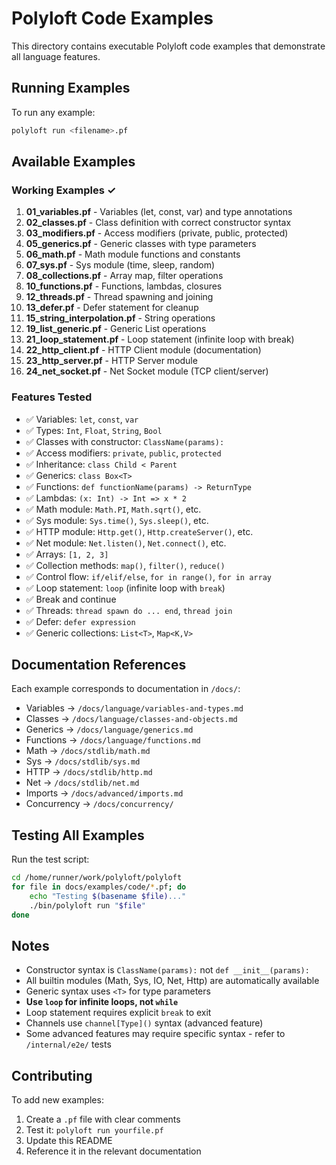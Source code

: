 # Polyloft Code Examples

This directory contains executable Polyloft code examples that demonstrate all language features.

## Running Examples

To run any example:

```bash
polyloft run <filename>.pf
```

## Available Examples

### Working Examples ✓

1. **01_variables.pf** - Variables (let, const, var) and type annotations
2. **02_classes.pf** - Class definition with correct constructor syntax
3. **03_modifiers.pf** - Access modifiers (private, public, protected)
4. **05_generics.pf** - Generic classes with type parameters
5. **06_math.pf** - Math module functions and constants
6. **07_sys.pf** - Sys module (time, sleep, random)
7. **08_collections.pf** - Array map, filter operations
8. **10_functions.pf** - Functions, lambdas, closures
9. **12_threads.pf** - Thread spawning and joining
10. **13_defer.pf** - Defer statement for cleanup
11. **15_string_interpolation.pf** - String operations
12. **19_list_generic.pf** - Generic List<T> operations
13. **21_loop_statement.pf** - Loop statement (infinite loop with break)
14. **22_http_client.pf** - HTTP Client module (documentation)
15. **23_http_server.pf** - HTTP Server module
16. **24_net_socket.pf** - Net Socket module (TCP client/server)

### Features Tested

- ✅ Variables: `let`, `const`, `var`
- ✅ Types: `Int`, `Float`, `String`, `Bool`
- ✅ Classes with constructor: `ClassName(params):`
- ✅ Access modifiers: `private`, `public`, `protected`
- ✅ Inheritance: `class Child < Parent`
- ✅ Generics: `class Box<T>`
- ✅ Functions: `def functionName(params) -> ReturnType`
- ✅ Lambdas: `(x: Int) -> Int => x * 2`
- ✅ Math module: `Math.PI`, `Math.sqrt()`, etc.
- ✅ Sys module: `Sys.time()`, `Sys.sleep()`, etc.
- ✅ HTTP module: `Http.get()`, `Http.createServer()`, etc.
- ✅ Net module: `Net.listen()`, `Net.connect()`, etc.
- ✅ Arrays: `[1, 2, 3]`
- ✅ Collection methods: `map()`, `filter()`, `reduce()`
- ✅ Control flow: `if/elif/else`, `for in range()`, `for in array`
- ✅ Loop statement: `loop` (infinite loop with `break`)
- ✅ Break and continue
- ✅ Threads: `thread spawn do ... end`, `thread join`
- ✅ Defer: `defer expression`
- ✅ Generic collections: `List<T>`, `Map<K,V>`

## Documentation References

Each example corresponds to documentation in `/docs/`:

- Variables → `/docs/language/variables-and-types.md`
- Classes → `/docs/language/classes-and-objects.md`
- Generics → `/docs/language/generics.md`
- Functions → `/docs/language/functions.md`
- Math → `/docs/stdlib/math.md`
- Sys → `/docs/stdlib/sys.md`
- HTTP → `/docs/stdlib/http.md`
- Net → `/docs/stdlib/net.md`
- Imports → `/docs/advanced/imports.md`
- Concurrency → `/docs/concurrency/`

## Testing All Examples

Run the test script:

```bash
cd /home/runner/work/polyloft/polyloft
for file in docs/examples/code/*.pf; do
    echo "Testing $(basename $file)..."
    ./bin/polyloft run "$file"
done
```

## Notes

- Constructor syntax is `ClassName(params):` not `def __init__(params):`
- All builtin modules (Math, Sys, IO, Net, Http) are automatically available
- Generic syntax uses `<T>` for type parameters
- **Use `loop` for infinite loops, not `while`**
- Loop statement requires explicit `break` to exit
- Channels use `channel[Type]()` syntax (advanced feature)
- Some advanced features may require specific syntax - refer to `/internal/e2e/` tests

## Contributing

To add new examples:

1. Create a `.pf` file with clear comments
2. Test it: `polyloft run yourfile.pf`
3. Update this README
4. Reference it in the relevant documentation

